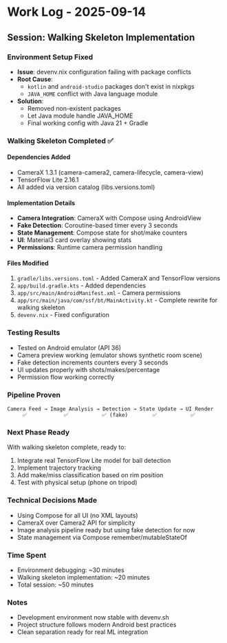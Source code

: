 # Work Log - 2025-09-14

## Session: Walking Skeleton Implementation

### Environment Setup Fixed
- **Issue**: devenv.nix configuration failing with package conflicts
- **Root Cause**: 
  - `kotlin` and `android-studio` packages don't exist in nixpkgs
  - `JAVA_HOME` conflict with Java language module
- **Solution**: 
  - Removed non-existent packages
  - Let Java module handle JAVA_HOME
  - Final working config with Java 21 + Gradle

### Walking Skeleton Completed ✅

#### Dependencies Added
- CameraX 1.3.1 (camera-camera2, camera-lifecycle, camera-view)
- TensorFlow Lite 2.16.1
- All added via version catalog (libs.versions.toml)

#### Implementation Details
- **Camera Integration**: CameraX with Compose using AndroidView
- **Fake Detection**: Coroutine-based timer every 3 seconds
- **State Management**: Compose state for shot/make counters
- **UI**: Material3 card overlay showing stats
- **Permissions**: Runtime camera permission handling

#### Files Modified
1. `gradle/libs.versions.toml` - Added CameraX and TensorFlow versions
2. `app/build.gradle.kts` - Added dependencies
3. `app/src/main/AndroidManifest.xml` - Camera permissions
4. `app/src/main/java/com/ssf/bt/MainActivity.kt` - Complete rewrite for walking skeleton
5. `devenv.nix` - Fixed configuration

### Testing Results
- Tested on Android emulator (API 36)
- Camera preview working (emulator shows synthetic room scene)
- Fake detection increments counters every 3 seconds
- UI updates properly with shots/makes/percentage
- Permission flow working correctly

### Pipeline Proven
```
Camera Feed → Image Analysis → Detection → State Update → UI Render
     ✅            ✅           ✅ (fake)        ✅           ✅
```

### Next Phase Ready
With walking skeleton complete, ready to:
1. Integrate real TensorFlow Lite model for ball detection
2. Implement trajectory tracking
3. Add make/miss classification based on rim position
4. Test with physical setup (phone on tripod)

### Technical Decisions Made
- Using Compose for all UI (no XML layouts)
- CameraX over Camera2 API for simplicity
- Image analysis pipeline ready but using fake detection for now
- State management via Compose remember/mutableStateOf

### Time Spent
- Environment debugging: ~30 minutes
- Walking skeleton implementation: ~20 minutes
- Total session: ~50 minutes

### Notes
- Development environment now stable with devenv.sh
- Project structure follows modern Android best practices
- Clean separation ready for real ML integration